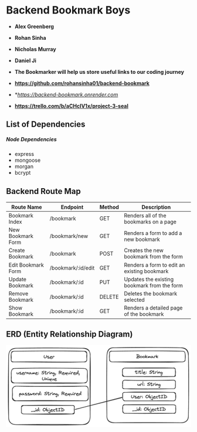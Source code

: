 # Backend Bookmark Boys

- **Alex Greenberg**
- **Rohan Sinha**
- **Nicholas Murray**
- **Daniel Ji**

- **The Bookmarker will help us store useful links to our coding journey**

- **https://github.com/rohansinha01/backend-bookmark**
- **https://backend-bookmark.onrender.com*
- **https://trello.com/b/aCHcIV1x/project-3-seal**

## List of Dependencies

##### Node Dependencies

- express
- mongoose
- morgan
- bcrypt

## Backend Route Map

| Route Name | Endpoint | Method | Description |
|------------|----------|--------|-------------|
| Bookmark Index | /bookmark    | GET    | Renders all of the bookmarks on a page |
| New Bookmark Form | /bookmark/new   | GET    | Renders a form to add a new bookmark |
| Create Bookmark | /bookmark    | POST    | Creates the new bookmark from the form |
| Edit Bookmark Form | /bookmark/:id/edit    | GET    | Renders a form to edit an existing bookmark |
| Update Bookmark | /bookmark/:id   | PUT    | Updates the existing bookmark from the form  |
| Remove Bookmark | /bookmark/:id   | DELETE    | Deletes the bookmark selected |
| Show Bookmark | /bookmark/:id    | GET    | Renders a detailed page of the bookmark |


## ERD (Entity Relationship Diagram)

![ERD](./ERD_Bookmark.png)